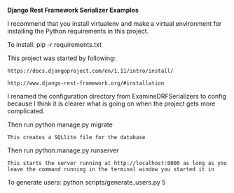 **Django Rest Framework Serializer Examples**

I recommend that you install virtualenv and make a virtual environment for installing the Python requirements in this project.

To install:
	pip -r requirements.txt

This project was started by following:

	https://docs.djangoproject.com/en/1.11/intro/install/

	http://www.django-rest-framework.org/#installation

I renamed the configuration directory from ExamineDRFSerializers to config because I think it is clearer what is going on when the project gets more complicated.

Then run python manage.py migrate

	This creates a SQLlite file for the database

Then run python.manage.py runserver

	This starts the server running at http://localhost:8000 as long as you leave the command running in the terminal window you started it in


To generate users:
  python scripts/generate_users.py 5
